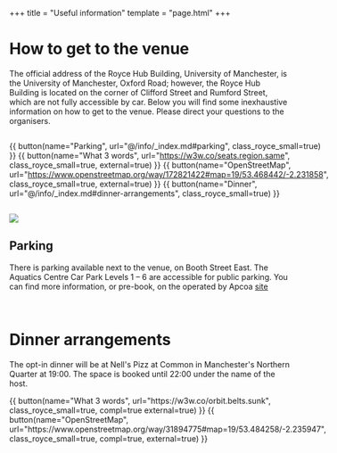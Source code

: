+++
title = "Useful information"
template = "page.html"
+++

# How to get to the venue

The official address of the Royce Hub Building, University of Manchester, is the University of Manchester, Oxford Road; however, the Royce Hub Building is located on the corner of Clifford Street and Rumford Street, which are not fully accessible by car. Below you will find some inexhaustive information on how to get to the venue. Please direct your questions to the organisers.

<div class="mb-3" style="display: flex;flex-wrap: wrap;flex-direction: row;align-content: center;align-items: center;justify-content: space-evenly;">

{{ button(name="Parking", url="@/info/_index.md#parking", class_royce_small=true) }} {{ button(name="What 3 words", url="https://w3w.co/seats.region.same", class_royce_small=true, external=true) }} {{ button(name="OpenStreetMap", url="https://www.openstreetmap.org/way/172821422#map=19/53.468442/-2.231858", class_royce_small=true, external=true) }} {{ button(name="Dinner", url="@/info/_index.md#dinner-arrangements", class_royce_small=true) }}

</div>

![](/images/Royce_Hub_Travel_Info.png)



## Parking

There is parking available next to the venue, on Booth Street East. The Aquatics Centre Car Park Levels 1 – 6 are accessible for public parking. You can find more information, or pre-book, on the operated by Apcoa [site](https://www.apcoa.co.uk/parking-in/manchester/aquatics-centre/)

<br>

# Dinner arrangements

The opt-in dinner will be at Nell's Pizz at Common in Manchester's Northern Quarter at 19:00. The space is booked until 22:00 under the name of the host.
<div class="mb-1" style="display: flex;flex-wrap: wrap;flex-direction: row;align-content: center;align-items: center;justify-content: space-evenly;">
 {{ button(name="What 3 words", url="https://w3w.co/orbit.belts.sunk", class_royce_small=true, compl=true external=true) }} {{ button(name="OpenStreetMap", url="https://www.openstreetmap.org/way/31894775#map=19/53.484258/-2.235947", class_royce_small=true, compl=true, external=true) }}
</div>